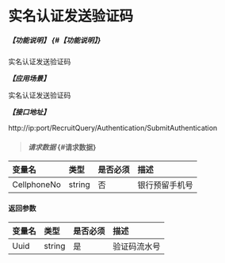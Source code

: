 # 实名认证发送验证码

##### _【功能说明】_ {#【功能说明】}

实名认证发送验证码

_**【应用场景】**_

实名认证发送验证码

_**【接口地址】**_

http://ip:port/RecruitQuery/Authentication/SubmitAuthentication
> #### _请求数据_ {#请求数据}

| 变量名 | 类型 | 是否必须 | 描述 |
| :--- | :--- | :--- | :--- |
| CellphoneNo | string | 否 | 银行预留手机号 |



#### 返回参数

| 变量名 | 类型 | 是否必须 | 描述 |
| :--- | :--- | :--- | :--- |
| Uuid | string | 是 | 验证码流水号 |



